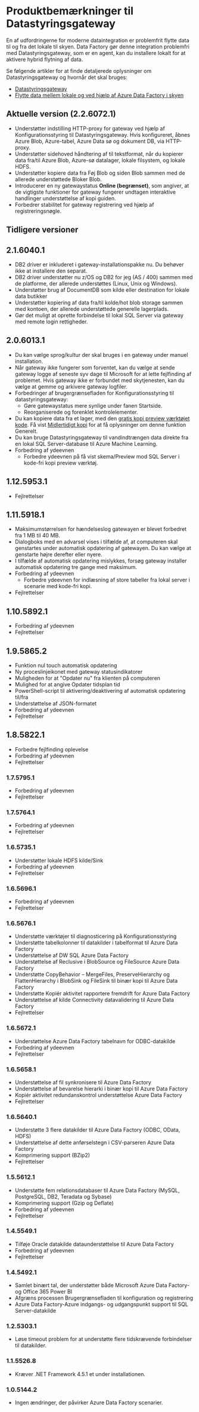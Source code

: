<properties 
    pageTitle="Produktbemærkninger til Datastyringsgateway | Azure Data Factory" 
    description="Produktbemærkninger til data Management Gateway tory" 
    services="data-factory" 
    documentationCenter="" 
    authors="spelluru" 
    manager="jhubbard" 
    editor="monicar"/>

<tags 
    ms.service="data-factory" 
    ms.workload="data-services" 
    ms.tgt_pltfrm="na" 
    ms.devlang="na" 
    ms.topic="article" 
    ms.date="08/26/2016" 
    ms.author="spelluru"/>

# <a name="release-notes-for-data-management-gateway"></a>Produktbemærkninger til Datastyringsgateway
En af udfordringerne for moderne dataintegration er problemfrit flytte data til og fra det lokale til skyen. Data Factory gør denne integration problemfri med Datastyringsgateway, som er en agent, kan du installere lokalt for at aktivere hybrid flytning af data.

Se følgende artikler for at finde detaljerede oplysninger om Datastyringsgateway og hvornår det skal bruges: 

- [Datastyringsgateway](data-factory-data-management-gateway.md)
- [Flytte data mellem lokale og ved hjælp af Azure Data Factory i skyen](data-factory-move-data-between-onprem-and-cloud.md) 

## <a name="current-version-2260721"></a>Aktuelle version (2.2.6072.1)

- Understøtter indstilling HTTP-proxy for gateway ved hjælp af Konfigurationsstyring til Datastyringsgateway. Hvis konfigureret, åbnes Azure Blob, Azure-tabel, Azure Data sø og dokument DB, via HTTP-proxy.
- Understøtter sidehoved håndtering af til tekstformat, når du kopierer data fra/til Azure Blob, Azure-sø datalager, lokale filsystem, og lokale HDFS.
- Understøtter kopiere data fra Føj Blob og siden Blob sammen med de allerede understøttede Bloker Blob.
- Introducerer en ny gatewaystatus **Online (begrænset)**, som angiver, at de vigtigste funktioner for gateway fungerer undtagen interaktive handlinger understøttelse af kopi guiden.
- Forbedrer stabilitet for gateway registrering ved hjælp af registreringsnøgle.

## <a name="earlier-versions"></a>Tidligere versioner

## <a name="2160401"></a>2.1.6040.1

- DB2 driver er inkluderet i gateway-installationspakke nu. Du behøver ikke at installere den separat. 
- DB2 driver understøtter nu z/OS og DB2 for jeg (AS / 400) sammen med de platforme, der allerede understøttes (Linux, Unix og Windows). 
- Understøtter brug af DocumentDB som kilde eller destination for lokale data butikker
- Understøtter kopiering af data fra/til kolde/hot blob storage sammen med kontoen, der allerede understøttede generelle lagerplads. 
- Gør det muligt at oprette forbindelse til lokal SQL Server via gateway med remote login rettigheder.  

## <a name="2060131"></a>2.0.6013.1

- Du kan vælge sprog/kultur der skal bruges i en gateway under manuel installation.
- Når gateway ikke fungerer som forventet, kan du vælge at sende gateway logge af seneste syv dage til Microsoft for at lette fejlfinding af problemet. Hvis gateway ikke er forbundet med skytjenesten, kan du vælge at gemme og arkivere gateway logfiler.  
- Forbedringer af brugergrænsefladen for Konfigurationsstyring til datastyringsgateway:
    - Gøre gatewaystatus mere synlige under fanen Startside.
    - Reorganiserede og forenklet kontrolelementer.
- Du kan kopiere data fra et lager, med den [gratis kopi preview værktøjet kode](data-factory-copy-data-wizard-tutorial.md). Få vist [Midlertidigt kopi](data-factory-copy-activity-performance.md#staged-copy) for at få oplysninger om denne funktion Generelt. 
- Du kan bruge Datastyringsgateway til vandindtrængen data direkte fra en lokal SQL Server-database til Azure Machine Learning.
- Forbedring af ydeevnen
    - Forbedre ydeevnen på få vist skema/Preview mod SQL Server i kode-fri kopi preview værktøj.



## <a name="11259531"></a>1.12.5953.1
- Fejlrettelser

## <a name="11159181"></a>1.11.5918.1

- Maksimumstørrelsen for hændelseslog gatewayen er blevet forbedret fra 1 MB til 40 MB.
- Dialogboks med en advarsel vises i tilfælde af, at computeren skal genstartes under automatisk opdatering af gatewayen. Du kan vælge at genstarte højre derefter eller nyere. 
- I tilfælde af automatisk opdatering mislykkes, forsøg gateway installer automatisk opdatering tre gange med maksimum.
- Forbedring af ydeevnen
    - Forbedre ydeevnen for indlæsning af store tabeller fra lokal server i scenarie med kode-fri kopi.
- Fejlrettelser

## <a name="11058921"></a>1.10.5892.1

- Forbedring af ydeevnen
- Fejlrettelser

## <a name="1958652"></a>1.9.5865.2

- Funktion nul touch automatisk opdatering
- Ny proceslinjeikonet med gateway statusindikatorer
- Muligheden for at "Opdater nu" fra klienten på computeren
- Mulighed for at angive Opdater tidsplan tid
- PowerShell-script til aktivering/deaktivering af automatisk opdatering til/fra
- Understøttelse af JSON-formatet  
- Forbedring af ydeevnen
- Fejlrettelser

## <a name="1858221"></a>1.8.5822.1

- Forbedre fejlfinding oplevelse
- Forbedring af ydeevnen
- Fejlrettelser

### <a name="1757951"></a>1.7.5795.1

- Forbedring af ydeevnen
- Fejlrettelser

### <a name="1757641"></a>1.7.5764.1

- Forbedring af ydeevnen
- Fejlrettelser

### <a name="1657351"></a>1.6.5735.1

- Understøtter lokale HDFS kilde/Sink
- Forbedring af ydeevnen
- Fejlrettelser

### <a name="1656961"></a>1.6.5696.1

- Forbedring af ydeevnen
- Fejlrettelser

### <a name="1656761"></a>1.6.5676.1

- Understøtte værktøjer til diagnosticering på Konfigurationsstyring
- Understøtte tabelkolonner til datakilder i tabelformat til Azure Data Factory
- Understøttelse af DW SQL Azure Data Factory
- Understøttelse af Reclusive i BlobSource og FileSource Azure Data Factory
- Understøtte CopyBehavior – MergeFiles, PreserveHierarchy og FlattenHierarchy i BlobSink og FileSink til binær kopi til Azure Data Factory
- Understøtte Kopiér aktivitet rapportere fremdrift for Azure Data Factory
- Understøttelse af kilde Connectivity datavalidering til Azure Data Factory
- Fejlrettelser


### <a name="1656721"></a>1.6.5672.1

- Understøttelse Azure Data Factory tabelnavn for ODBC-datakilde
- Forbedring af ydeevnen
- Fejlrettelser

### <a name="1656581"></a>1.6.5658.1

- Understøttelse af fil synkronisere til Azure Data Factory
- Understøttelse af bevarelse hierarki i binær kopi til Azure Data Factory
- Kopiér aktivitet redundanskontrol understøttelse Azure Data Factory
- Fejlrettelser

### <a name="1656401"></a>1.6.5640.1

- Understøtte 3 flere datakilder til Azure Data Factory (ODBC, OData, HDFS)
- Understøttelse af dette anførselstegn i CSV-parseren Azure Data Factory
- Komprimering support (BZip2)
- Fejlrettelser

### <a name="1556121"></a>1.5.5612.1

- Understøtte fem relationsdatabaser til Azure Data Factory (MySQL, PostgreSQL, DB2, Teradata og Sybase)
- Komprimering support (Gzip og Deflate)
- Forbedring af ydeevnen
- Fejlrettelser


### <a name="1455491"></a>1.4.5549.1

- Tilføje Oracle datakilde dataunderstøttelse til Azure Data Factory
- Forbedring af ydeevnen
- Fejlrettelser

### <a name="1454921"></a>1.4.5492.1

- Samlet binært tal, der understøtter både Microsoft Azure Data Factory-og Office 365 Power BI
- Afgræns processen Brugergrænsefladen til konfiguration og registrering
- Azure Data Factory-Azure indgangs- og udgangspunkt support til SQL Server-datakilde

### <a name="1253031"></a>1.2.5303.1

-   Løse timeout problem for at understøtte flere tidskrævende forbindelser til datakilder. 
    
### <a name="1155268"></a>1.1.5526.8

- Kræver .NET Framework 4.5.1 et under installationen.

### <a name="1051442"></a>1.0.5144.2

- Ingen ændringer, der påvirker Azure Data Factory scenarier. 
